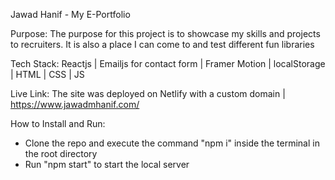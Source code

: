 Jawad Hanif - My E-Portfolio

Purpose: The purpose for this project is to showcase my skills and projects to recruiters. It is also a place I can come to and test different fun libraries

Tech Stack: Reactjs | Emailjs for contact form | Framer Motion | localStorage | HTML | CSS | JS

Live Link: The site was deployed on Netlify with a custom domain | https://www.jawadmhanif.com/

How to Install and Run:

- Clone the repo and execute the command "npm i" inside the terminal in the root directory
- Run "npm start" to start the local server

